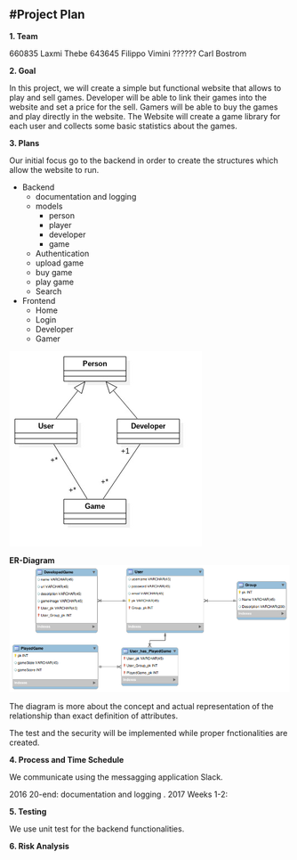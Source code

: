 #Project Plan
------

**1. Team**


660835 Laxmi Thebe
643645 Filippo Vimini
?????? Carl Bostrom



**2. Goal**

In this project, we will create a simple but functional website that allows to play and sell games. Developer will be able to link their games into the website and set a price for the sell. Gamers will be able to buy the games and play directly in the website. The Website will create a game library for each user and collects some basic statistics about the games.  


**3. Plans**

Our initial focus go to the backend in order to create the structures which allow the website to run.  


*   Backend
    *   documentation and logging
    *   models
        *   person
        *   player
        *   developer
        *   game
    *   Authentication
    *   upload game
    *   buy game
    *   play game
    *   Search
*   Frontend
    *   Home
    *   Login
    *   Developer
    *   Gamer

![Alt text](doc/wds_readme_pic01.jpg "Db model")

**ER-Diagram**
![Alt text](doc/er_diagram.png "ER diagram for models")

The diagram is more about the concept and actual representation of the relationship than exact definition of attributes.

The test and the security will be implemented while proper fnctionalities are created.

**4. Process and Time Schedule**

We communicate using the messagging application Slack.

2016 
    20-end: documentation and logging .
2017
    Weeks 1-2: 



**5. Testing**

We use unit test for the backend functionalities.


**6. Risk Analysis**


